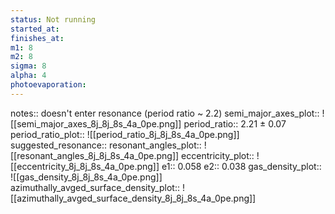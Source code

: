 ```yaml
---
status: Not running
started_at: 
finishes_at: 
m1: 8
m2: 8
sigma: 8
alpha: 4
photoevaporation: 
---
```


notes:: doesn't enter resonance (period ratio ~ 2.2)
semi_major_axes_plot:: ![[semi_major_axes_8j_8j_8s_4a_0pe.png]]
period_ratio:: 2.21 ± 0.07
period_ratio_plot:: ![[period_ratio_8j_8j_8s_4a_0pe.png]]
suggested_resonance:: 
resonant_angles_plot:: ![[resonant_angles_8j_8j_8s_4a_0pe.png]]
eccentricity_plot:: ![[eccentricity_8j_8j_8s_4a_0pe.png]]
e1:: 0.058
e2:: 0.038
gas_density_plot:: ![[gas_density_8j_8j_8s_4a_0pe.png]]
azimuthally_avged_surface_density_plot:: ![[azimuthally_avged_surface_density_8j_8j_8s_4a_0pe.png]]
